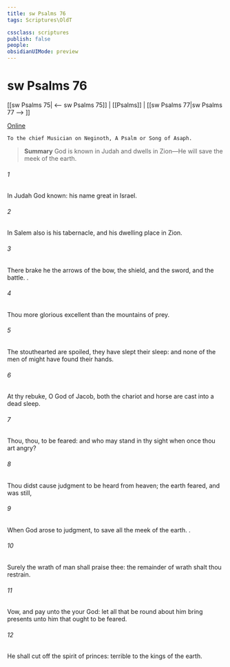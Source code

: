 ```yaml
---
title: sw Psalms 76
tags: Scriptures\OldT

cssclass: scriptures
publish: false
people:
obsidianUIMode: preview
---
```


# sw Psalms 76
[[sw Psalms 75| <-- sw Psalms 75]] | [[Psalms]] | [[sw Psalms 77|sw Psalms 77 --> ]]

[Online](https://churchofjesuschrist.org/study/scriptures/ot/ps/76?lang=eng)

```
To the chief Musician on Neginoth, A Psalm or Song of Asaph.
```

> __Summary__
God is known in Judah and dwells in Zion—He will save the meek of the earth.

###### 1 
In Judah  God known: his name  great in Israel.

###### 2 
In Salem also is his tabernacle, and his dwelling place in Zion.

###### 3 
There brake he the arrows of the bow, the shield, and the sword, and the battle. .

###### 4 
Thou  more glorious  excellent than the mountains of prey.

###### 5 
The stouthearted are spoiled, they have slept their sleep: and none of the men of might have found their hands.

###### 6 
At thy rebuke, O God of Jacob, both the chariot and horse are cast into a dead sleep.

###### 7 
Thou,  thou,  to be feared: and who may stand in thy sight when once thou art angry?

###### 8 
Thou didst cause judgment to be heard from heaven; the earth feared, and was still,

###### 9 
When God arose to judgment, to save all the meek of the earth. .

###### 10 
Surely the wrath of man shall praise thee: the remainder of wrath shalt thou restrain.

###### 11 
Vow, and pay unto the  your God: let all that be round about him bring presents unto him that ought to be feared.

###### 12 
He shall cut off the spirit of princes:  terrible to the kings of the earth.

